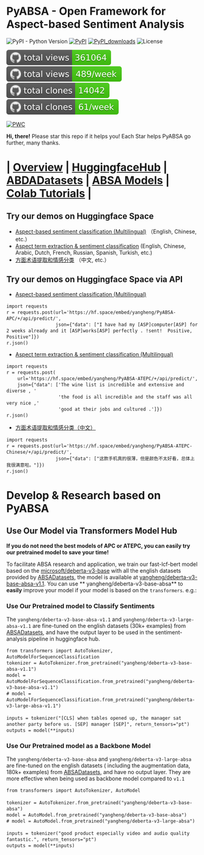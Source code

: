 # PyABSA - Open Framework for Aspect-based Sentiment Analysis

![PyPI - Python Version](https://img.shields.io/badge/python-3.6-blue.svg)
[![PyPI](https://img.shields.io/pypi/v/pyabsa)](https://pypi.org/project/pyabsa/)
[![PyPI_downloads](https://img.shields.io/pypi/dm/pyabsa)](https://pypi.org/project/pyabsa/)
![License](https://img.shields.io/pypi/l/pyabsa?logo=PyABSA)

[![total views](https://raw.githubusercontent.com/yangheng95/PyABSA/traffic/total_views.svg)](https://github.com/yangheng95/PyABSA/tree/traffic#-total-traffic-data-badge)
[![total views per week](https://raw.githubusercontent.com/yangheng95/PyABSA/traffic/total_views_per_week.svg)](https://github.com/yangheng95/PyABSA/tree/traffic#-total-traffic-data-badge)
[![total clones](https://raw.githubusercontent.com/yangheng95/PyABSA/traffic/total_clones.svg)](https://github.com/yangheng95/PyABSA/tree/traffic#-total-traffic-data-badge)
[![total clones per week](https://raw.githubusercontent.com/yangheng95/PyABSA/traffic/total_clones_per_week.svg)](https://github.com/yangheng95/PyABSA/tree/traffic#-total-traffic-data-badge)

[![PWC](https://img.shields.io/endpoint.svg?url=https://paperswithcode.com/badge/back-to-reality-leveraging-pattern-driven/aspect-based-sentiment-analysis-on-semeval)](https://paperswithcode.com/sota/aspect-based-sentiment-analysis-on-semeval?p=back-to-reality-leveraging-pattern-driven)

**Hi, there!** Please star this repo if it helps you! Each Star helps PyABSA go further, many thanks.

# | [Overview](../README.MD) | [HuggingfaceHub](huggingface_readme.md) | [ABDADatasets](dataset_readme.md) | [ABSA Models](model_readme.md) | [Colab Tutorials](tutorial_readme.md) |

## Try our demos on Huggingface Space

- [Aspect-based sentiment classification (Multilingual)](https://huggingface.co/spaces/yangheng/PyABSA-APC) （English,
  Chinese, etc.）
- [Aspect term extraction & sentiment classification](https://huggingface.co/spaces/yangheng/PyABSA-ATEPC) (English,
  Chinese, Arabic, Dutch, French, Russian, Spanish, Turkish, etc.)
- [方面术语提取和情感分类](https://huggingface.co/spaces/yangheng/PyABSA-ATEPC-Chinese) （中文, etc.）

## Try our demos on Huggingface Space via API

- [Aspect-based sentiment classification (Multilingual)](https://huggingface.co/spaces/yangheng/PyABSA-APC)

```python3
import requests
r = requests.post(url='https://hf.space/embed/yangheng/PyABSA-APC/+/api/predict/',
                  json={"data": ["I have had my [ASP]computer[ASP] for 2 weeks already and it [ASP]works[ASP] perfectly . !sent!  Positive, Positive"]})
r.json()
```

- [Aspect term extraction & sentiment classification (Multilingual)](https://huggingface.co/spaces/yangheng/PyABSA-ATEPC)

```python3
import requests
r = requests.post(
    url='https://hf.space/embed/yangheng/PyABSA-ATEPC/+/api/predict/',
    json={"data": ['The wine list is incredible and extensive and diverse , '
                   'the food is all incredible and the staff was all very nice ,'
                   'good at their jobs and cultured .']})
r.json() 
```

- [方面术语提取和情感分类（中文）](https://huggingface.co/spaces/yangheng/PyABSA-ATEPC-Chinese)

```python3
import requests
r = requests.post(url='https://hf.space/embed/yangheng/PyABSA-ATEPC-Chinese/+/api/predict/',
                  json={"data": ["这款手机真的很薄，但是颜色不太好看，总体上我很满意啦。"]})
r.json()
```

# Develop & Research based on PyABSA

## Use Our Model via Transformers Model Hub

**If you do not need the best models of APC or ATEPC, you can easily try our pretrained model to save your time!**

To facilitate ABSA research and application, we train our fast-lcf-bert model based on
the [microsoft/deberta-v3-base](https://huggingface.co/microsoft/deberta-v3-base) with all the english datasets provided
by [ABSADatasets](https://github.com/yangheng95/ABSADatasets), the model is available
at [yangheng/deberta-v3-base-absa-v1.1](https://huggingface.co/yangheng/deberta-v3-base-absa-v1.1). You can use **
yangheng/deberta-v3-base-absa**
to **easily** improve your model if your model is based on the `transformers`. e.g.:

### Use Our Pretrained model to Classify Sentiments

The `yangheng/deberta-v3-base-absa-v1.1` and `yangheng/deberta-v3-large-absa-v1.1` are fine-tuned on the english
datasets (30k+ examples) from
[ABSADatasets](https://github.com/yangheng95/ABSADatasets), and have the output layer to be used in the
sentiment-analysis pipeline in huggingface hub.

```python3
from transformers import AutoTokenizer, AutoModelForSequenceClassification
tokenizer = AutoTokenizer.from_pretrained("yangheng/deberta-v3-base-absa-v1.1")
model = AutoModelForSequenceClassification.from_pretrained("yangheng/deberta-v3-base-absa-v1.1")
# model = AutoModelForSequenceClassification.from_pretrained("yangheng/deberta-v3-large-absa-v1.1")

inputs = tokenizer("[CLS] when tables opened up, the manager sat another party before us. [SEP] manager [SEP]", return_tensors="pt")
outputs = model(**inputs)
```

### Use Our Pretrained model as a Backbone Model

The `yangheng/deberta-v3-base-absa` and `yangheng/deberta-v3-large-absa` are fine-tuned on the english datasets (
including the augmentation data, 180k+ examples) from
[ABSADatasets](https://github.com/yangheng95/ABSADatasets), and have no output layer. They are more effective when being
used as backbone model compared to `v1.1`

```python3
from transformers import AutoTokenizer, AutoModel

tokenizer = AutoTokenizer.from_pretrained("yangheng/deberta-v3-base-absa")
model = AutoModel.from_pretrained("yangheng/deberta-v3-base-absa")
# model = AutoModel.from_pretrained("yangheng/deberta-v3-large-absa")

inputs = tokenizer("good product especially video and audio quality fantastic.", return_tensors="pt")
outputs = model(**inputs)
```
